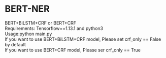 # BERT-NER
BERT+BiLSTM+CRF or BERT+CRF    
Requirements: Tensorflow==1.13.1 and python3   
Usage:python main.py      
If you want to use BERT+BiLSTM+CRF model, Please set crf_only == False by default   
If you want to use BERT+CRF model, Please ser crf_only == True    
